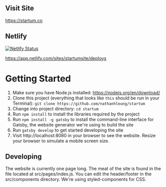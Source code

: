 ## Visit Site
https://startum.co

## Netlify
[![Netlify Status](https://api.netlify.com/api/v1/badges/32a6098f-4ba1-4dff-a862-b1dbfb75c095/deploy-status)](https://app.netlify.com/sites/startumsite/deploys)

https://app.netlify.com/sites/startumsite/deploys

# Getting Started

1. Make sure you have Node.js installed: https://nodejs.org/en/download/
2. Clone this project (everything that looks like `this` should be run in your Terminal): `git clone https://github.com/nathanhleung/startum`
3. Change into project directory: `cd startum`
4. Run `npm install` to install the libraries required by the project
5. Run `npm install -g gatsby` to install the command-line interface for Gatsby, the website generator we're using to build the site
6. Run `gatsby develop` to get started developing the site
7. Visit http://localhost:8080 in your browser to see the website. Resize your browser to simulate a mobile screen size.

## Developing

The website is currently one page long. The meat of the site is found in the file located at src/pages/index.js. You can edit the header/footer in the src/components directory. We're using styled-components for CSS.
